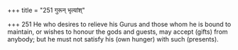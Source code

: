 +++
title = "251 गुरून् भृत्यांश्"

+++
251	He who desires to relieve his Gurus and those whom he is bound to maintain, or wishes to honour the gods and guests, may accept (gifts) from anybody; but he must not satisfy his (own hunger) with such (presents).